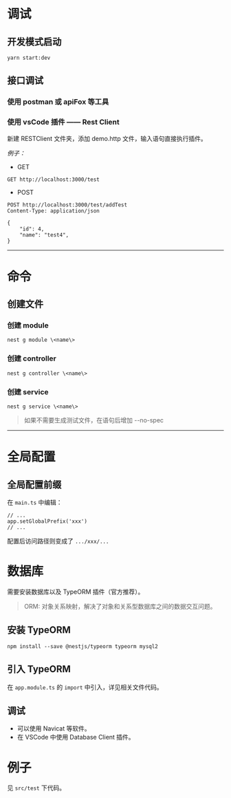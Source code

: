 # 调试

## 开发模式启动

`yarn start:dev`

## 接口调试

### 使用 postman 或 apiFox 等工具

### 使用 vsCode 插件 —— Rest Client

新建 RESTClient 文件夹，添加 demo.http 文件，输入语句直接执行插件。

_例子：_

- GET

```
GET http://localhost:3000/test
```

- POST

```
POST http://localhost:3000/test/addTest
Content-Type: application/json

{
	"id": 4,
	"name": "test4",
}

```

---

# 命令

## 创建文件

### 创建 module

`nest g module \<name\>`

### 创建 controller

`nest g controller \<name\>`

### 创建 service

`nest g service \<name\>`

> 如果不需要生成测试文件，在语句后增加 --no-spec

---

# 全局配置

## 全局配置前缀

在 `main.ts` 中编辑：

```
// ...
app.setGlobalPrefix('xxx')
// ...
```

配置后访问路径则变成了 `.../xxx/...`

# 数据库

需要安装数据库以及 TypeORM 插件（官方推荐）。

> ORM: 对象关系映射，解决了对象和关系型数据库之间的数据交互问题。

## 安装 TypeORM

`npm install --save @nestjs/typeorm typeorm mysql2`

## 引入 TypeORM

在 `app.module.ts` 的 `import` 中引入，详见相关文件代码。

## 调试

- 可以使用 Navicat 等软件。
- 在 VSCode 中使用 Database Client 插件。

# 例子

见 `src/test` 下代码。
